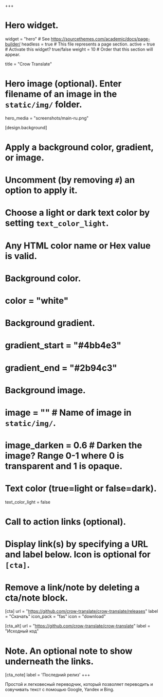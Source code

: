 +++
# Hero widget.
widget = "hero"  # See https://sourcethemes.com/academic/docs/page-builder/
headless = true  # This file represents a page section.
active = true  # Activate this widget? true/false
weight = 10  # Order that this section will appear.

title = "Crow Translate"

# Hero image (optional). Enter filename of an image in the `static/img/` folder.
hero_media = "screenshots/main-ru.png"

[design.background]
  # Apply a background color, gradient, or image.
  #   Uncomment (by removing `#`) an option to apply it.
  #   Choose a light or dark text color by setting `text_color_light`.
  #   Any HTML color name or Hex value is valid.

  # Background color.
  # color = "white"
  
  # Background gradient.
  # gradient_start = "#4bb4e3"
  # gradient_end = "#2b94c3"
  
  # Background image.
  # image = ""  # Name of image in `static/img/`.
  # image_darken = 0.6  # Darken the image? Range 0-1 where 0 is transparent and 1 is opaque.

  # Text color (true=light or false=dark).
  text_color_light = false

# Call to action links (optional).
#   Display link(s) by specifying a URL and label below. Icon is optional for `[cta]`.
#   Remove a link/note by deleting a cta/note block.
[cta]
  url = "https://github.com/crow-translate/crow-translate/releases"
  label = "Скачать"
  icon_pack = "fas"
  icon = "download"
  
[cta_alt]
  url = "https://github.com/crow-translate/crow-translate"
  label = "Исходный код"

# Note. An optional note to show underneath the links.
[cta_note]
  label = '<a class="js-github-release" data-repo="crow-translate/crow-translate">Последний релиз<!-- V --></a>'
+++

Простой и легковесный переводчик, который позволяет переводить и озвучивать текст с помощью Google, Yandex и Bing.

